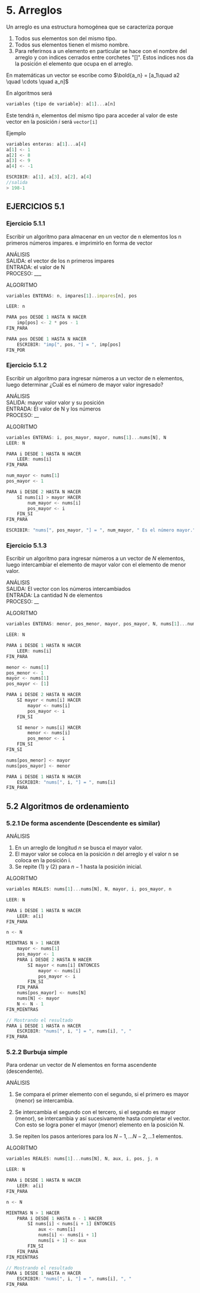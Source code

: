 # 5. Arreglos

Un arreglo es una estructura homogénea
que se caracteriza porque

1. Todos sus elementos son del mismo tipo.
2. Todos sus elementos tienen el mismo nombre.
3. Para referirnos a un elemento en particular
se hace con el nombre del arreglo y con indices cerrados
entre corchetes "[]". Estos indices nos da la posición
el elemento que ocupa en el arreglo.

En matemáticas un vector se escribe como
$\bold{a_n} = [a_1\quad a2 \quad \cdots \quad a_n]$

En algoritmos será

```Javascript
variables {tipo de variable}: a[1]...a[n]
```

Este tendrá n, elementos del mismo tipo
para acceder al valor de este vector en la posición
$i$ será ```vector[i]```

Ejemplo

```Javascript
variables enteras: a[1]...a[4]
a[1] <- 1
a[2] <- 8
a[3] <- 9
a[4] <- -1

ESCRIBIR: a[1], a[3], a[2], a[4]
//salida
> 198-1
```

## EJERCICIOS 5.1

### Ejercicio 5.1.1

Escribir un algoritmo para almacenar en un
vector de n elementos los n primeros números impares.
e imprimirlo en forma de vector

ANÁLISIS  
SALIDA: el vector de los n primeros impares  
ENTRADA: el valor de N  
PROCESO: ___

ALGORITMO

```javascript
variables ENTERAS: n, impares[1]..impares[n], pos

LEER: n

PARA pos DESDE 1 HASTA N HACER 
    imp[pos] <- 2 * pos - 1
FIN_PARA

PARA pos DESDE 1 HASTA N HACER
    ESCRIBIR: "imp[", pos, "] = ", imp[pos]
FIN_POR
```

### Ejercicio 5.1.2

Escribir un algoritmo para ingresar números a un vector de n elementos, luego determinar ¿Cuál es el
número de mayor valor ingresado?

ANÁLISIS  
SALIDA: mayor valor valor y su posición  
ENTRADA: El valor de N y los números  
PROCESO: __

ALGORITMO

```Javascript
variables ENTERAS: i, pos_mayor, mayor, nums[1]...nums[N], N
LEER: N

PARA i DESDE 1 HASTA N HACER
    LEER: nums[i]
FIN_PARA

num_mayor <- nums[1]
pos_mayor <- 1

PARA i DESDE 2 HASTA N HACER
    SI nums[i] > mayor HACER
        num_mayor <- nums[i]
        pos_mayor <- i
    FIN_SI
FIN_PARA

ESCRIBIR: "nums[", pos_mayor, "] = ", num_mayor, " Es el número mayor."
```

### Ejercicio  5.1.3

Escribir un algoritmo para ingresar números a un
vector de $N$ elementos, luego intercambiar el elemento
de mayor valor con el elemento de menor valor.

ANÁLISIS  
SALIDA: El vector con los números intercambiados  
ENTRADA: La cantidad N de elementos  
PROCESO: __

ALGORITMO

```javascript
variables ENTERAS: menor, pos_menor, mayor, pos_mayor, N, nums[1]...nums[N], i

LEER: N

PARA i DESDE 1 HASTA N HACER
    LEER: nums[i]
FIN_PARA

menor <- nums[1]
pos_menor <- 1
mayor <- nums[1]
pos_mayor <- [1]

PARA i DESDE 2 HASTA N HACER
    SI mayor < nums[i] HACER
        mayor <- nums[i]
        pos_mayor <- i
    FIN_SI

    SI menor > nums[i] HACER
        menor <- nums[i]
        pos_menor <- i
    FIN_SI
FIN_SI

nums[pos_menor] <- mayor
nums[pos_mayor] <- menor

PARA i DESDE 1 HASTA N HACER
    ESCRIBIR: "nums[", i, "] = ", nums[i]
FIN_PARA
```

## 5.2 Algoritmos de ordenamiento

### 5.2.1 De forma ascendente (Descendente es similar)

ANÁLISIS

1. En un arreglo de longitud $n$ se busca el mayor valor.
2. El mayor valor se coloca en la posición $n$ del arreglo
y el valor n se coloca en la posición i.
3. Se repite (1) y (2) para $n - 1$ hasta la posición inicial.

ALGORITMO

```javascript
variables REALES: nums[1]...nums[N], N, mayor, i, pos_mayor, n

LEER: N

PARA i DESDE 1 HASTA N HACER
    LEER: a[i]
FIN_PARA

n <- N

MIENTRAS N > 1 HACER
    mayor <- nums[1]
    pos_mayor <- 1
    PARA i DESDE 2 HASTA N HACER
        SI mayor < nums[i] ENTONCES
            mayor <- nums[i]
            pos_mayor <- i
        FIN_SI
    FIN_PARA
    nums[pos_mayor] <- nums[N]
    nums[N] <- mayor
    N <- N - 1
FIN_MIENTRAS

// Mostrando el resultado
PARA i DESDE 1 HASTA n HACER
    ESCRIBIR: "nums[", i, "] = ", nums[i], ", "
FIN_PARA
```

### 5.2.2 Burbuja simple

Para ordenar un vector de $N$ elementos
en forma ascendente (descendente).

ANÁLISIS

1. Se compara el primer elemento con el segundo, si
el primero es mayor (menor) se intercambia.

2. Se intercambia el segundo con el tercero, si el
segundo es mayor (menor), se intercambia y así sucesivamente hasta completar el vector. Con esto se logra poner
el mayor (menor) elemento en la posición N.

3. Se repiten los pasos anteriores para los $N - 1, ... N-2, ... 1$ elementos.

ALGORITMO

```Javascript
variables REALES: nums[1]...nums[N], N, aux, i, pos, j, n

LEER: N

PARA i DESDE 1 HASTA N HACER
    LEER: a[i]
FIN_PARA

n <- N

MIENTRAS N > 1 HACER
    PARA i DESDE 1 HASTA n - 1 HACER
        SI nums[i] < nums[i + 1] ENTONCES
            aux <- nums[i]
            nums[i] <- nums[i + 1]
            nums[i + 1] <- aux
        FIN_SI
    FIN_PARA
FIN_MIENTRAS

// Mostrando el resultado
PARA i DESDE 1 HASTA n HACER
    ESCRIBIR: "nums[", i, "] = ", nums[i], ", "
FIN_PARA    
```
